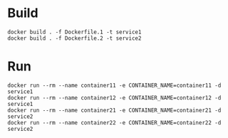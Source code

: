 # Build

    docker build . -f Dockerfile.1 -t service1
    docker build . -f Dockerfile.2 -t service2
 
# Run 

    docker run --rm --name container11 -e CONTAINER_NAME=container11 -d service1
    docker run --rm --name container12 -e CONTAINER_NAME=container12 -d service1
    docker run --rm --name container21 -e CONTAINER_NAME=container21 -d service2
    docker run --rm --name container22 -e CONTAINER_NAME=container22 -d service2
    
